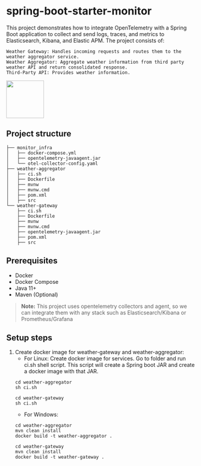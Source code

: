 # spring-boot-starter-monitor

This project demonstrates how to integrate OpenTelemetry with a Spring Boot application to collect and send logs, traces, and metrics to Elasticsearch, Kibana, and Elastic APM. The project consists of:

    Weather Gateway: Handles incoming requests and routes them to the weather aggregator service.
    Weather Aggregator: Aggregate weather information from third party weather API and return consolidated response.
    Third-Party API: Provides weather information.
    
<a href="https://github.com/sats17/spring-boot-microservice-starter-monitor">
<img align="left" height="100px" src="https://github.com/sats17/spring-boot-microservice-starter-monitor/blob/main/files/app-info.png">
</a>


<br clear="left"/>


## Project structure 

```
├── monitor_infra
│   ├── docker-compose.yml
│   ├── opentelemetry-javaagent.jar
│   └── otel-collector-config.yaml
├── weather-aggregator
│   ├── ci.sh
│   ├── Dockerfile
│   ├── mvnw
│   ├── mvnw.cmd
│   ├── pom.xml
│   ├── src
└── weather-gateway
    ├── ci.sh
    ├── Dockerfile
    ├── mvnw
    ├── mvnw.cmd
    ├── opentelemetry-javaagent.jar
    ├── pom.xml
    ├── src

```

## Prerequisites
- Docker
- Docker Compose
- Java 11+
- Maven (Optional)

> **Note:** This project uses opentelemetry collectors and agent, so we can integrate them with any stack such as Elasticsearch/Kibana or Prometheus/Grafana 

## Setup steps
1. Create docker image for weather-gateway and weather-aggregator:
   - For Linux: Create docker image for services. Go to folder and run ci.sh shell script.
   This script will create a Spring boot JAR and create a docker image with that JAR.
    ```
    cd weather-aggregator
    sh ci.sh
    ```
    ```
    cd weather-gateway
    sh ci.sh
    ```
   - For Windows: 
    ```
    cd weather-aggregator
    mvn clean install
    docker build -t weather-aggregator .
    ```
    ```
    cd weather-gateway
    mvn clean install
    docker build -t weather-gateway .
    ```
